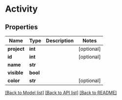 # Activity

## Properties
Name | Type | Description | Notes
------------ | ------------- | ------------- | -------------
**project** | **int** |  | [optional] 
**id** | **int** |  | [optional] 
**name** | **str** |  | 
**visible** | **bool** |  | 
**color** | **str** |  | [optional] 

[[Back to Model list]](../README.md#documentation-for-models) [[Back to API list]](../README.md#documentation-for-api-endpoints) [[Back to README]](../README.md)


